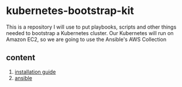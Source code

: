 # kubernetes-bootstrap-kit
This is a repository I will use to put playbooks, scripts and other things needed to bootstrap a Kubernetes cluster.
Our Kubernetes will run on Amazon EC2, so we are going to use the Ansible's AWS Collection

## content

1. [installation guide](./docs/install.md)
2. [ansible](./docs/ansible.md)
